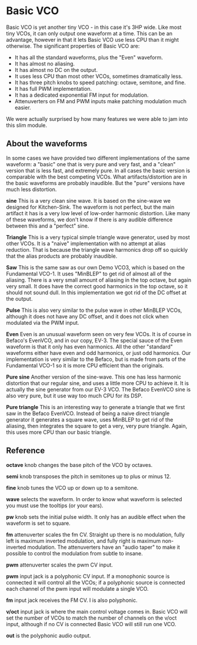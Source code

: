 # Basic VCO

Basic VCO is yet another tiny VCO - in this case it's 3HP wide. Like most tiny VCOs, it can only output one waveform at a time. This can be an advantage, however in that it lets Basic VCO use less CPU than it might otherwise. The significant properties of Basic VCO are:

* It has all the standard waveforms, plus the "Even" waveform.
* It has almost no aliasing.
* It has almost no DC on the output.
* It uses less CPU than most other VCOs, sometimes dramatically less.
* It has three pitch knobs to speed patching: octave, semitone, and fine.
* It has full PWM implementation.
* It has a dedicated exponential FM input for modulation.
* Attenuverters on FM and PWM inputs make patching modulation much easier.

We were actually surprised by how many features we were able to jam into this slim module.

## About the waveforms

In some cases we have provided two different implementations of the same waveform: a "basic" one that is very pure and very fast, and a "clean" version that is less fast, and extremely pure. In all cases the basic version is comparable with the best competing VCOs. What artifacts/distortion are in the basic waveforms are probably inaudible. But the "pure" versions have much less distortion.

**sine** This is a very clean sine wave. It is based on the sine-wave we designed for Kitchen-Sink. The waveform is not perfect, but the main artifact it has is a very low level of low-order harmonic distortion. Like many of these waveforms, we don't know if there is any audible difference between this and a "perfect" sine.

**Triangle** This is a very typical simple triangle wave generator, used by most other VCOs. It is a "naive" implementation with no attempt at alias reduction. That is because the triangle wave harmonics drop off so quickly that the alias products are probably inaudible.

**Saw** This is the same saw as our own Demo VCO3, which is based on the Fundamental VCO-1. It uses "MinBLEP" to get rid of almost all of the aliasing. There is a very small amount of aliasing in the top octave, but again very small. It does have the correct good harmonics in the top octave, so it should not sound dull. In this implementation we got rid of the DC offset at the output.

**Pulse** This is also very similar to the pulse wave in other MinBLEP VCOs, although it does not have any DC offset, and it does not click when modulated via the PWM input.

**Even** Even is an unusual waveform seen on very few VCOs. It is of course in Befaco's EvenVCO, and in our copy, EV-3. The special sauce of the Even waveform is that it only has even harmonics. All the other "standard" waveforms either have even and odd harmonics, or just odd harmonics. Our implementation is very similar to the Befaco, but is made from parts of the Fundamental VCO-1 so it is more CPU efficient than the originals.

**Pure sine** Another version of the sine-wave. This one has less harmonic distortion that our regular sine, and uses a little more CPU to achieve it. It is actually the sine generator from our EV-3 VCO. The Befaco EvenVCO sine is also very pure, but it use way too much CPU for its DSP.

**Pure triangle** This is an interesting way to generate a triangle that we first saw in the Befaco EvenVCO. Instead of being a naive direct triangle generator it generates a square wave, uses MinBLEP to get rid of the aliasing, then integrates the square to get a very, very pure triangle. Again, this uses more CPU than our basic triangle.

## Reference

**octave** knob changes the base pitch of the VCO by octaves.

**semi** knob transposes the pitch in semitones up to plus or minus 12.

**fine** knob tunes the VCO up or down up to a semitone.

**wave** selects the waveform. In order to know what waveform is selected you must use the tooltips (or your ears).

**pw** knob sets the initial pulse width. It only has an audible effect when the waveform is set to square.

**fm** attenuverter scales the fm CV. Straight up there is no modulation, fully left is maximum inverted modulation, and fully right is maximum non-inverted modulation. The attenuverters have an "audio taper" to make it possible to control the modulation from subtle to insane.

**pwm** attenuverter scales the pwm CV input.

**pwm** input jack is a polyphonic CV input. If a monophonic source is connected it will control all the VCOs; if a polyphonic source is connected each channel of the pwm input will modulate a single VCO.

**fm** input jack receives the FM CV. I is also polyphonic.

**v/oct** input jack is where the main control voltage comes in. Basic VCO will set the number of VCOs to match the number of channels on the v/oct input, although if no CV is connected Basic VCO will still run one VCO.

**out** is the polyphonic audio output.

